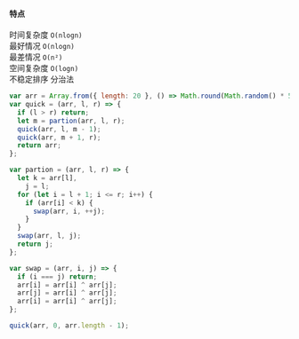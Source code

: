 #### 特点
时间复杂度 `O(nlogn)`  
最好情况 `O(nlogn)`    
最差情况  `O(n²)`   
空间复杂度 `O(logn)`     
不稳定排序 
分治法

```js
var arr = Array.from({ length: 20 }, () => Math.round(Math.random() * 50));
var quick = (arr, l, r) => {
  if (l > r) return;
  let m = partion(arr, l, r);
  quick(arr, l, m - 1);
  quick(arr, m + 1, r);
  return arr;
};

var partion = (arr, l, r) => {
  let k = arr[l],
    j = l;
  for (let i = l + 1; i <= r; i++) {
    if (arr[i] < k) {
      swap(arr, i, ++j);
    }
  }
  swap(arr, l, j);
  return j;
};

var swap = (arr, i, j) => {
  if (i === j) return;
  arr[i] = arr[i] ^ arr[j];
  arr[j] = arr[i] ^ arr[j];
  arr[i] = arr[i] ^ arr[j];
};

quick(arr, 0, arr.length - 1);
```
